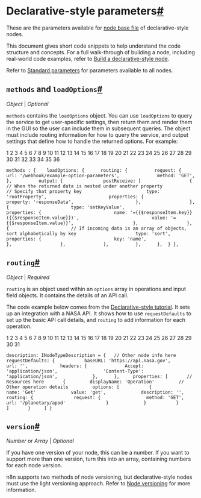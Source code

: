[](https://github.com/n8n-io/n8n-docs/edit/main/docs/integrations/creating-nodes/build/reference/node-base-files/declarative-style-parameters.md "Edit this page")

# Declarative-style parameters[#](#declarative-style-parameters "Permanent link")

These are the parameters available for [node base file](../) of declarative-style nodes.

This document gives short code snippets to help understand the code structure and concepts. For a full walk-through of building a node, including real-world code examples, refer to [Build a declarative-style node](../../../declarative-style-node/).

Refer to [Standard parameters](../standard-parameters/) for parameters available to all nodes.

## `methods` and `loadOptions`[#](#methods-and-loadoptions "Permanent link")

_Object_ | _Optional_

`methods` contains the `loadOptions` object. You can use `loadOptions` to query the service to get user-specific settings, then return them and render them in the GUI so the user can include them in subsequent queries. The object must include routing information for how to query the service, and output settings that define how to handle the returned options. For example:

 1
 2
 3
 4
 5
 6
 7
 8
 9
10
11
12
13
14
15
16
17
18
19
20
21
22
23
24
25
26
27
28
29
30
31
32
33
34
35
36

`methods : { 	loadOptions: { 		routing: { 			request: { 				url: '/webhook/example-option-parameters', 				method: 'GET', 			}, 			output: { 				postReceive: [ 					{ 						// When the returned data is nested under another property 						// Specify that property key 						type: 'rootProperty', 						properties: { 							property: 'responseData', 						}, 					}, 					{ 						type: 'setKeyValue', 						properties: { 							name: '={{$responseItem.key}} ({{$responseItem.value}})', 							value: '={{$responseItem.value}}', 						}, 					}, 					{ 						// If incoming data is an array of objects, sort alphabetically by key 						type: 'sort', 						properties: { 							key: 'name', 						}, 					}, 				], 			}, 		}, 	} },`

## `routing`[#](#routing "Permanent link")

_Object_ | _Required_

`routing` is an object used within an `options` array in operations and input field objects. It contains the details of an API call.

The code example below comes from the [Declarative-style tutorial](../../../declarative-style-node/). It sets up an integration with a NASA API. It shows how to use `requestDefaults` to set up the basic API call details, and `routing` to add information for each operation.

 1
 2
 3
 4
 5
 6
 7
 8
 9
10
11
12
13
14
15
16
17
18
19
20
21
22
23
24
25
26
27
28
29
30
31

`description: INodeTypeDescription = {   // Other node info here   requestDefaults: { 			baseURL: 'https://api.nasa.gov', 			url: '', 			headers: { 				Accept: 'application/json', 				'Content-Type': 'application/json', 			}, 		},     properties: [       // Resources here       {         displayName: 'Operation'         // Other operation details         options: [           {             name: 'Get'             value: 'get',             description: '',             routing: {               request: {                 method: 'GET',                 url: '/planetary/apod'               }             }           }         ]       }     ] }`

## `version`[#](#version "Permanent link")

_Number_ or _Array_ | _Optional_

If you have one version of your node, this can be a number. If you want to support more than one version, turn this into an array, containing numbers for each node version.

n8n supports two methods of node versioning, but declarative-style nodes must use the light versioning approach. Refer to [Node versioning](../../node-versioning/) for more information.